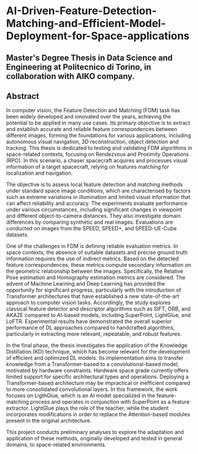 # AI-Driven-Feature-Detection-Matching-and-Efficient-Model-Deployment-for-Space-applications

## Master's Degree Thesis in Data Science and Engineering at Politecnico di Torino, in collaboration with AIKO company.

## Abstract
In computer vision, the Feature Detection and Matching (FDM) task has been widely developed and innovated over the years, achieving the potential to be applied in many use cases. Its primary objective is to extract and establish accurate and reliable feature correspondences between different images, forming the foundations for various applications, including autonomous visual navigation, 3D reconstruction, object detection and tracking. 
This thesis is dedicated to testing and validating FDM algorithms in space-related contexts, focusing on Rendezvous and Proximity Operations (RPO). In this scenario, a chaser spacecraft acquires and processes visual information of a target spacecraft, relying on features matching for localization and navigation.

The objective is to assess local feature detection and matching methods under standard space image conditions, which are characterised by factors such as extreme variations in illumination and limited visual information that can affect reliability and accuracy. The experiments evaluate performance under various circumstances, including significant changes in viewpoint and different object-to-camera distances. They also investigate domain differences by comparing synthetic and real images. Evaluations are conducted on images from the SPEED, SPEED+, and SPEED-UE-Cube datasets.

One of the challenges in FDM is defining reliable evaluation metrics. In space contexts, the absence of suitable datasets and precise ground truth information requires the use of indirect metrics. Based on the detected feature correspondences, these metrics compute secondary information on the geometric relationship between the images. Specifically, the Relative Pose estimation and Homography estimation metrics are considered.
The advent of Machine Learning and Deep Learning has provided the opportunity for significant progress, particularly with the introduction of Transformer architectures that have established a new state-of-the-art approach to computer vision tasks. Accordingly, the study explores classical feature detector and descriptor algorithms such as SIFT, ORB, and AKAZE compared to AI-based models, including SuperPoint, LightGlue, and LoFTR. Experimental results have demonstrated the overall superior performance of DL approaches compared to handcrafted algorithms, particularly in extracting more relevant, repeatable, and robust features.

In the final phase, the thesis investigates the application of the Knowledge Distillation (KD) technique, which has become relevant for the development of efficient and optimized DL models.  Its implementation aims to transfer knowledge from a Transformer-based to a convolutional-based model, motivated by hardware constraints. Hardware space grade currently offers limited support for specific architectural types and operations. Deploying a Transformer-based architecture may be impractical or inefficient compared to more consolidated convolutional layers. In this framework, the work focuses on LigthGlue, which is an AI model specialized in the feature-matching process and operates in conjunction with SuperPoint as a feature extractor.  LightGlue plays the role of the teacher, while the student incorporates modifications in order to replace the Attention-based modules present in the original architecture.

This project conducts preliminary analyses to explore the adaptation and application of these methods, originally developed and tested in general domains, to space-related environments.
